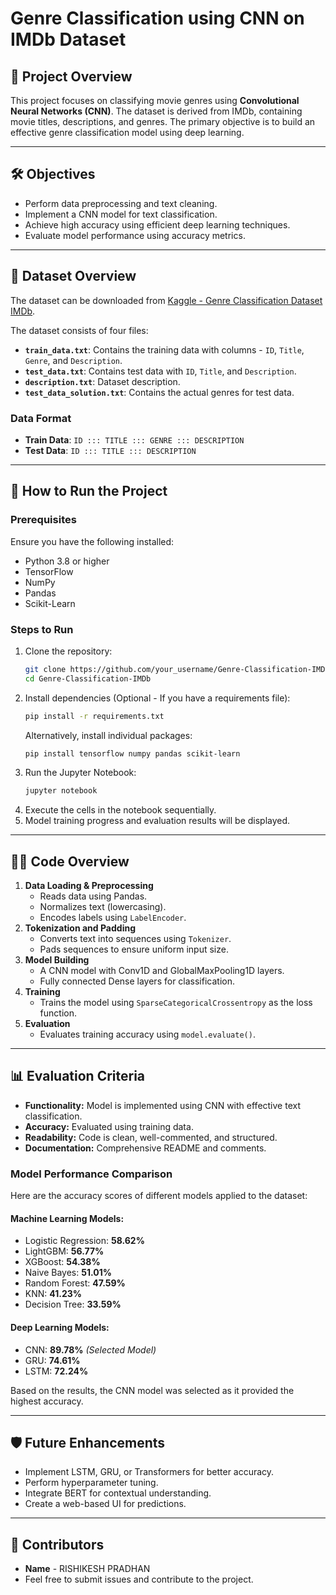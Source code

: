 # Genre Classification using CNN on IMDb Dataset

## 📌 **Project Overview**
This project focuses on classifying movie genres using **Convolutional Neural Networks (CNN)**. The dataset is derived from IMDb, containing movie titles, descriptions, and genres. The primary objective is to build an effective genre classification model using deep learning.

---

## 🛠️ **Objectives**
- Perform data preprocessing and text cleaning.
- Implement a CNN model for text classification.
- Achieve high accuracy using efficient deep learning techniques.
- Evaluate model performance using accuracy metrics.

---

## 📁 **Dataset Overview**
The dataset can be downloaded from [Kaggle - Genre Classification Dataset IMDb](https://www.kaggle.com/datasets/hijest/genre-classification-dataset-imdb).

The dataset consists of four files:
- **`train_data.txt`**: Contains the training data with columns - `ID`, `Title`, `Genre`, and `Description`.
- **`test_data.txt`**: Contains test data with `ID`, `Title`, and `Description`.
- **`description.txt`**: Dataset description.
- **`test_data_solution.txt`**: Contains the actual genres for test data.

### **Data Format**
- **Train Data**: `ID ::: TITLE ::: GENRE ::: DESCRIPTION`
- **Test Data**: `ID ::: TITLE ::: DESCRIPTION`

---

## 🚀 **How to Run the Project**

### **Prerequisites**
Ensure you have the following installed:
- Python 3.8 or higher
- TensorFlow
- NumPy
- Pandas
- Scikit-Learn

### **Steps to Run**
1. Clone the repository:
    ```bash
    git clone https://github.com/your_username/Genre-Classification-IMDb.git
    cd Genre-Classification-IMDb
    ```
2. Install dependencies (Optional - If you have a requirements file):
    ```bash
    pip install -r requirements.txt
    ```
    Alternatively, install individual packages:
    ```bash
    pip install tensorflow numpy pandas scikit-learn
    ```
3. Run the Jupyter Notebook:
    ```bash
    jupyter notebook
    ```
4. Execute the cells in the notebook sequentially.
5. Model training progress and evaluation results will be displayed.

---

## 🧑‍💻 **Code Overview**

1. **Data Loading & Preprocessing**
    - Reads data using Pandas.
    - Normalizes text (lowercasing).
    - Encodes labels using `LabelEncoder`.
2. **Tokenization and Padding**
    - Converts text into sequences using `Tokenizer`.
    - Pads sequences to ensure uniform input size.
3. **Model Building**
    - A CNN model with Conv1D and GlobalMaxPooling1D layers.
    - Fully connected Dense layers for classification.
4. **Training**
    - Trains the model using `SparseCategoricalCrossentropy` as the loss function.
5. **Evaluation**
    - Evaluates training accuracy using `model.evaluate()`.

---

## 📊 **Evaluation Criteria**
- **Functionality:** Model is implemented using CNN with effective text classification.
- **Accuracy:** Evaluated using training data.
- **Readability:** Code is clean, well-commented, and structured.
- **Documentation:** Comprehensive README and comments.

### **Model Performance Comparison**
Here are the accuracy scores of different models applied to the dataset:

#### **Machine Learning Models:**
- Logistic Regression: **58.62%**
- LightGBM: **56.77%**
- XGBoost: **54.38%**
- Naive Bayes: **51.01%**
- Random Forest: **47.59%**
- KNN: **41.23%**
- Decision Tree: **33.59%**

#### **Deep Learning Models:**
- CNN: **89.78%** *(Selected Model)*
- GRU: **74.61%**
- LSTM: **72.24%**

Based on the results, the CNN model was selected as it provided the highest accuracy.

---

## 🛡️ **Future Enhancements**
- Implement LSTM, GRU, or Transformers for better accuracy.
- Perform hyperparameter tuning.
- Integrate BERT for contextual understanding.
- Create a web-based UI for predictions.

---

## 🙌 **Contributors**
- **Name** - RISHIKESH PRADHAN
- Feel free to submit issues and contribute to the project.
